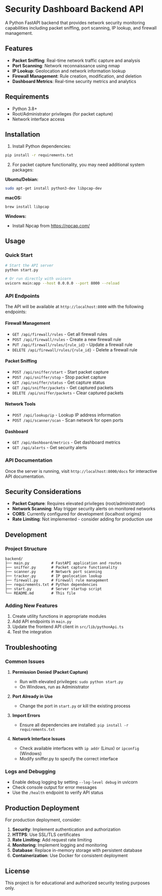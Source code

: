 # Security Dashboard Backend API

A Python FastAPI backend that provides network security monitoring capabilities including packet sniffing, port scanning, IP lookup, and firewall management.

## Features

- **Packet Sniffing**: Real-time network traffic capture and analysis
- **Port Scanning**: Network reconnaissance using nmap
- **IP Lookup**: Geolocation and network information lookup
- **Firewall Management**: Rule creation, modification, and deletion
- **Dashboard Metrics**: Real-time security metrics and analytics

## Requirements

- Python 3.8+
- Root/Administrator privileges (for packet capture)
- Network interface access

## Installation

1. Install Python dependencies:
```bash
pip install -r requirements.txt
```

2. For packet capture functionality, you may need additional system packages:

**Ubuntu/Debian:**
```bash
sudo apt-get install python3-dev libpcap-dev
```

**macOS:**
```bash
brew install libpcap
```

**Windows:**
- Install Npcap from https://npcap.com/

## Usage

### Quick Start

```bash
# Start the API server
python start.py

# Or run directly with uvicorn
uvicorn main:app --host 0.0.0.0 --port 8000 --reload
```

### API Endpoints

The API will be available at `http://localhost:8000` with the following endpoints:

#### Firewall Management
- `GET /api/firewall/rules` - Get all firewall rules
- `POST /api/firewall/rules` - Create a new firewall rule
- `PUT /api/firewall/rules/{rule_id}` - Update a firewall rule
- `DELETE /api/firewall/rules/{rule_id}` - Delete a firewall rule

#### Packet Sniffing
- `POST /api/sniffer/start` - Start packet capture
- `POST /api/sniffer/stop` - Stop packet capture
- `GET /api/sniffer/status` - Get capture status
- `GET /api/sniffer/packets` - Get captured packets
- `DELETE /api/sniffer/packets` - Clear captured packets

#### Network Tools
- `POST /api/lookup/ip` - Lookup IP address information
- `POST /api/scanner/scan` - Scan network for open ports

#### Dashboard
- `GET /api/dashboard/metrics` - Get dashboard metrics
- `GET /api/alerts` - Get security alerts

### API Documentation

Once the server is running, visit `http://localhost:8000/docs` for interactive API documentation.

## Security Considerations

- **Packet Capture**: Requires elevated privileges (root/administrator)
- **Network Scanning**: May trigger security alerts on monitored networks
- **CORS**: Currently configured for development (localhost origins)
- **Rate Limiting**: Not implemented - consider adding for production use

## Development

### Project Structure

```
backend/
├── main.py          # FastAPI application and routes
├── sniffer.py       # Packet capture functionality
├── scanner.py       # Network port scanning
├── tracker.py       # IP geolocation lookup
├── firewall.py      # Firewall rule management
├── requirements.txt # Python dependencies
├── start.py         # Server startup script
└── README.md        # This file
```

### Adding New Features

1. Create utility functions in appropriate modules
2. Add API endpoints in `main.py`
3. Update the frontend API client in `src/lib/pythonApi.ts`
4. Test the integration

## Troubleshooting

### Common Issues

1. **Permission Denied (Packet Capture)**
   - Run with elevated privileges: `sudo python start.py`
   - On Windows, run as Administrator

2. **Port Already in Use**
   - Change the port in `start.py` or kill the existing process

3. **Import Errors**
   - Ensure all dependencies are installed: `pip install -r requirements.txt`

4. **Network Interface Issues**
   - Check available interfaces with `ip addr` (Linux) or `ipconfig` (Windows)
   - Modify sniffer.py to specify the correct interface

### Logs and Debugging

- Enable debug logging by setting `--log-level debug` in uvicorn
- Check console output for error messages
- Use the `/health` endpoint to verify API status

## Production Deployment

For production deployment, consider:

1. **Security**: Implement authentication and authorization
2. **HTTPS**: Use SSL/TLS certificates
3. **Rate Limiting**: Add request rate limiting
4. **Monitoring**: Implement logging and monitoring
5. **Database**: Replace in-memory storage with persistent database
6. **Containerization**: Use Docker for consistent deployment

## License

This project is for educational and authorized security testing purposes only.
